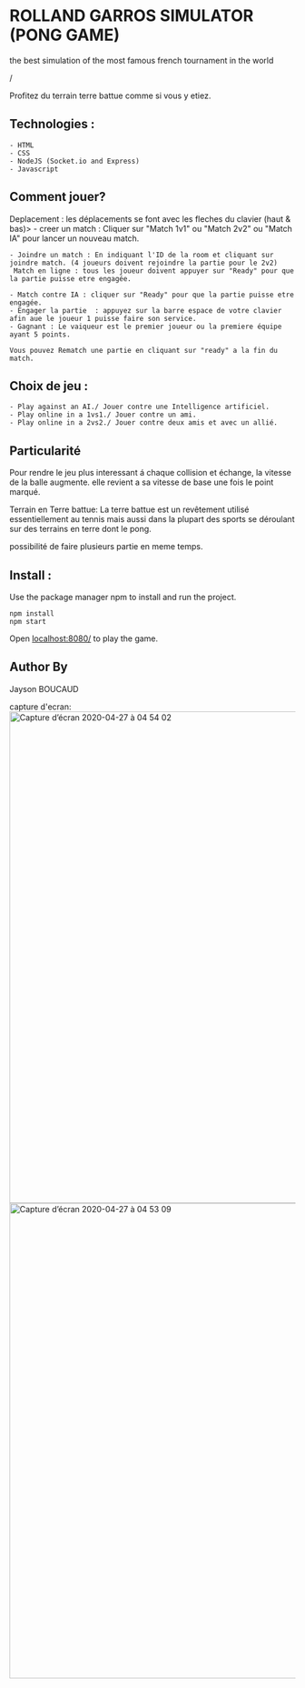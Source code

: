 # ROLLAND GARROS SIMULATOR (PONG GAME)

the best simulation of the most famous french tournament in the world

/

Profitez du terrain terre battue comme si vous y etiez.

## Technologies :

	- HTML
	- CSS
	- NodeJS (Socket.io and Express)
	- Javascript




## Comment jouer?

Deplacement : les déplacements se font avec les fleches du clavier (haut & bas)> 
	- creer un match : Cliquer sur "Match 1v1" ou "Match 2v2" ou "Match IA" pour lancer un nouveau match.


	- Joindre un match : En indiquant l'ID de la room et cliquant sur joindre match. (4 joueurs doivent rejoindre la partie pour le 2v2) 
	 Match en ligne : tous les joueur doivent appuyer sur "Ready" pour que la partie puisse etre engagée.

	- Match contre IA : cliquer sur "Ready" pour que la partie puisse etre engagée.
	- Engager la partie  : appuyez sur la barre espace de votre clavier afin aue le joueur 1 puisse faire son service.
	- Gagnant : Le vaiqueur est le premier joueur ou la premiere équipe ayant 5 points.
	
	Vous pouvez Rematch une partie en cliquant sur "ready" a la fin du match.



## Choix de jeu :

	- Play against an AI./ Jouer contre une Intelligence artificiel.
	- Play online in a 1vs1./ Jouer contre un ami.
	- Play online in a 2vs2./ Jouer contre deux amis et avec un allié.

## Particularité

Pour rendre le jeu plus interessant á chaque collision et échange, la vitesse de la balle augmente. elle revient a sa vitesse de base une fois le point marqué.

Terrain en Terre battue:  La terre battue est un revêtement utilisé essentiellement au tennis mais aussi dans la plupart des sports se déroulant sur des terrains en terre dont le pong.

possibilité de faire plusieurs partie en meme temps.	

## Install :

Use the package manager npm to install and run the project.

	npm install
	npm start

Open [localhost:8080/](http://localhost:8080/) to play the game.

## Author By 

Jayson BOUCAUD

capture d'ecran:
<img width="865" alt="Capture d’écran 2020-04-27 à 04 54 02" src="https://user-images.githubusercontent.com/23208785/80329742-8859e300-8843-11ea-8c6b-4214124b521f.png">
<img width="836" alt="Capture d’écran 2020-04-27 à 04 53 09" src="https://user-images.githubusercontent.com/23208785/80329746-8abc3d00-8843-11ea-9ac0-8305e4be29e0.png">


